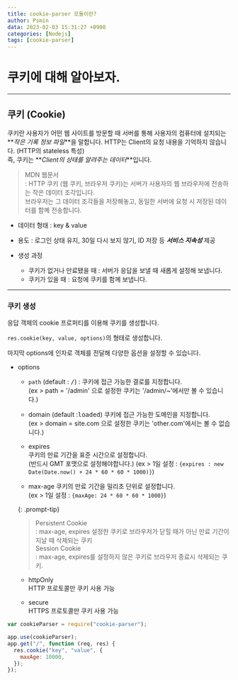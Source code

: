```yaml
---
title: cookie-parser 모듈이란?
author: Psmin
data: 2023-02-03 15:31:27 +0900
categories: [Nodejs]
tags: [cookie-parser]
---
```


# 쿠키에 대해 알아보자.

---

## 쿠키 (Cookie)

쿠키란 사용자가 어떤 웹 사이트를 방문할 때 서버를 통해 사용자의 컴퓨터에 설치되는 **_작은 기록 정보 파일_**을 말합니다.
HTTP는 Client의 요청 내용을 기억하지 않습니다. (HTTP의 stateless 특성)  
즉, 쿠키는 **_Client의 상태를 알려주는 데이터_**입니다.

> MDN 웹문서  
> : HTTP 쿠키 (웹 쿠키, 브라우저 쿠키)는 서버가 사용자의 웹 브라우저에 전송하는 작은 데이터 조각입니다.  
> 브라우저는 그 데이터 조각들을 저장해놓고, 동일한 서버에 요청 시 저장된 데이터를 함꼐 전송합니다.

- 데이터 형태 : key & value

- 용도 : 로그인 상태 유지, 30일 다시 보지 않기, ID 저장 등 **_서비스 지속성_** 제공

- 생성 과정

  - 쿠키가 없거나 만료됐을 때 : 서버가 응답을 보낼 때 새롭게 설정해 보냅니다.
  - 쿠키가 있을 때 : 요청에 쿠키를 함께 보냅니다.

---

### 쿠키 생성

응답 객체의 cookie 프로퍼티를 이용해 쿠키를 생성합니다.

`res.cookie(key, value, options)`의 형태로 생성합니다.

마지막 options에 인자로 객체를 전달해 다양한 옵션을 설정할 수 있습니다.

- options

  - `path` (default : <kbd>/</kbd>)
    : 쿠키에 접근 가능한 결로를 지정합니다.  
    (ex > path = '/admin' 으로 설정한 쿠키는 '/admin/~'에서만 볼 수 있습니다.)

  - domain (default :<kbd>loaded</kbd>)
    쿠키에 접근 가능한 도메인을 지정합니다.  
    (ex > domain = site.com 으로 설정한 쿠키는 'other.com'에서는 볼 수 없습니다.)

  - expires  
    쿠키의 만료 기간을 표준 시간으로 설정합니다.  
    (반드시 GMT 포맷으로 설정해야합니다.)
    (ex > 1일 설정 : `{expires : new Date(Date.now() + 24 * 60 * 60 * 1000)}`)

  - max-age
    쿠키의 만료 기간을 밀리초 단위로 설정합니다.  
    (ex > 1일 설정 : `{maxAge: 24 * 60 * 60 * 1000}`)

  {: .prompt-tip}

  > Persistent Cookie  
  > : max-age, expires 설정한 쿠키로 브라우저가 닫힐 때가 아닌 만료 기간이 지날 때 삭제되는 쿠키  
  > Session Cookie  
  > : max-age, expires를 설정하지 않은 쿠키로 브라우저 종료시 삭제되는 쿠키.

  - httpOnly  
    HTTP 프로토콜만 쿠키 사용 가능

  - secure  
    HTTPS 프로토콜만 쿠키 사용 가능

```js
var cookieParser = require("cookie-parser");

app.use(cookieParser);
app.get("/", function (req, res) {
  res.cookie("key", "value", {
    maxAge: 10000,
  });
});
```
